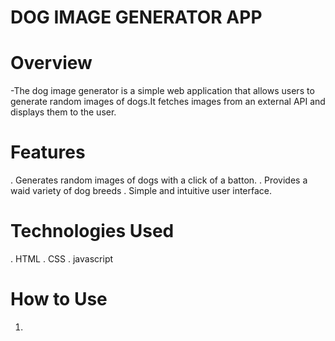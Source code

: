 # DOG IMAGE GENERATOR APP

# Overview
-The dog image generator is a simple web application that allows users to generate random images of dogs.It
fetches images from an external API and displays them to the user.

# Features
. Generates random images of dogs with a click of a batton.
. Provides a waid variety of dog breeds
. Simple and intuitive user interface.

# Technologies Used
. HTML
. CSS
. javascript

# How to Use
1. 
